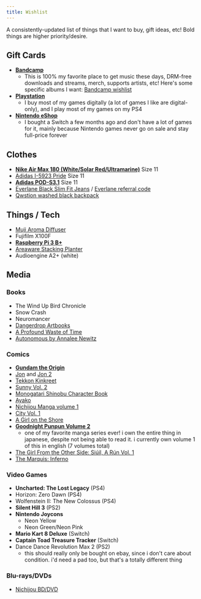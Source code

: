```yaml
---
title: Wishlist
---
```

A consistently-updated list of things that I want to buy, gift ideas, etc! Bold things are higher priority/desire.

## Gift Cards
- **[Bandcamp](https://bandcamp.com/gift_cards)**
  - This is 100% my favorite place to get music these days, DRM-free downloads and streams, merch, supports artists, etc! Here's some specific albums I want: [Bandcamp wishlist](https://bandcamp.com/nathanwentworth/wishlist)
- **[Playstation](https://www.playstation.com/en-us/explore/playstationnetwork/psn-cards/)**
  - I buy most of my games digitally (a lot of games I like are digital-only), and I play most of my games on my PS4
- **[Nintendo eShop](https://www.nintendo.com/giftcards)**
  - I bought a Switch a few months ago and don't have a lot of games for it, mainly because Nintendo games never go on sale and stay full-price forever

## Clothes
- **[Nike Air Max 180 (White/Solar Red/Ultramarine)](https://www.nike.com/t/air-max-180-mens-shoe-qbBpJ0/615287-100)** Size 11
- [Adidas I-5923 Pride](https://www.adidas.com/us/i-5923-pride-shoes/B41984.html) Size 11
- **[Adidas POD-S3.1](https://www.adidas.com/us/pod-s3.1-shoes/AQ1059.html)** Size 11
- [Everlane Black Slim Fit Jeans](https://www.everlane.com/products/mens-slim-black-denim-jeans) / [Everlane referral code](https://www.everlane.com/r/6odi8m)
- [Qwstion washed black backpack](https://www.qwstion.com/en/backpack-washed-black.html)


## Things / Tech
- [Muji Aroma Diffuser](http://www.muji.us/store/ultrasonic-aroma-diffuser.html)
- Fujifilm X100F
- **[Raspberry Pi 3 B+](https://www.raspberrypi.org/products/raspberry-pi-3-model-b-plus/)**
- [Areaware Stacking Planter](https://www.areaware.com/products/stacking-planter-bundle?variant=6832970563619)
- Audioengine A2+ (white)

## Media

### Books
- The Wind Up Bird Chronicle
- Snow Crash
- Neuromancer
- [Dangerdrop Artbooks](https://dangerdrop.booth.pm/)
- [A Profound Waste of Time](http://apwot.com/)
- [Autonomous by Annalee Newitz](https://us.macmillan.com/books/9780765392077)

### Comics
- **[Gundam the Origin](http://www.vertical-inc.com/books/gundam.html)**
- [Jon](http://galesaur.tictail.com/product/jon) and [Jon 2](http://galesaur.tictail.com/product/jon-2)
- [Tekkon Kinkreet](https://www.viz.com/read/manga/product/tekkonkinkreet-black-white/7203)
- [Sunny Vol. 2](https://www.viz.com/read/manga/product/sunny-vol-2/10622)
- [Monogatari Shinobu Character Book](http://www.kinokuniya.com/us/index.php/fbs003?common_param=9784062187640)
- [Ayako](http://www.vertical-inc.com/books/ayako.html)
- [Nichijou Manga volume 1](https://www.rightstufanime.com/Nichijou-Manga-01)
- [City Vol. 1](http://www.vertical-comics.com/books/city_01.php) 
- [A Girl on the Shore](http://vertical-comics.com/books/shore.php)
- **[Goodnight Punpun Volume 2](https://www.viz.com/read/goodnight-punpun/section/28189/more/2)**
  - one of my favorite manga series ever! i own the entire thing in japanese, despite not being able to read it. i currently own volume 1 of this in english (7 volumes total)
- [The Girl From the Other Side: Siúil, A Rún Vol. 1](http://www.sevenseasentertainment.com/series/the-girl-from-the-other-side-siuil-a-run/)
- [The Marquis: Inferno](https://www.darkhorse.com/Books/15-859/The-Marquis-Inferno-TPB)

### Video Games
- **Uncharted: The Lost Legacy** (PS4)
- Horizon: Zero Dawn (PS4)
- Wolfenstein II: The New Colossus (PS4)
- **Silent Hill 3** (PS2)
- **Nintendo Joycons**
  - Neon Yellow
  - Neon Green/Neon Pink
- **Mario Kart 8 Deluxe** (Switch)
- **Captain Toad Treasure Tracker** (Switch)
- Dance Dance Revolution Max 2 (PS2)
  - this should really only be bought on ebay, since i don't care about condition. i'd need a pad too, but that's a totally different thing

### Blu-rays/DVDs
- [Nichijou BD/DVD](https://www.rightstufanime.com/Nichijou-Blu-ray-DVD)

